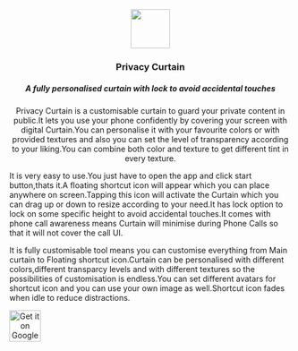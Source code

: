 <div align="center">
<img src="https://lh3.googleusercontent.com/1xfIzzw-dTyZlNam_xtccgLS_RRmMW00YJvRoo6n72tTXs5LZAN6UG2ZF9eEMg_1GA=s180-rw" alt="" width="70px" height="70px">
</div>
<h3 align="center" >Privacy Curtain</h3>
<h5 align="center">A fully personalised curtain with lock to avoid accidental touches</h5>

<p align="center">Privacy Curtain is a customisable curtain to guard your private content in public.It lets you use your phone confidently by covering your screen with digital Curtain.You can personalise it with your favourite colors or with provided textures and also you can set the level of transparency according to your liking.You can combine both color and texture to get different tint in every texture.

It is very easy to use.You just have to open the app and click start button,thats it.A floating shortcut icon will appear which you can place anywhere on screen.Tapping this icon will
activate the Curtain which you can drag up or down to resize according to your need.It has lock option to lock on some specific height to avoid accidental touches.It comes with phone call awareness means Curtain will minimise during Phone Calls so that it will not cover the call UI.


It is fully customisable tool means you can customise everything from Main curtain to Floating shortcut icon.Curtain can be personalised with different colors,different transparcy levels and with different textures so the possibilities of customisation is endless.You can set different avatars for shortcut icon and you can use your own image as well.Shortcut icon fades when idle to reduce distractions.</p>

<a align="center" href="https://play.google.com/store/apps/details?id=jdevzone.privacy.curtain"><img alt="Get it on Google Play" src="https://play.google.com/intl/en_us/badges/images/generic/en-play-badge.png" height=56px /></a>


